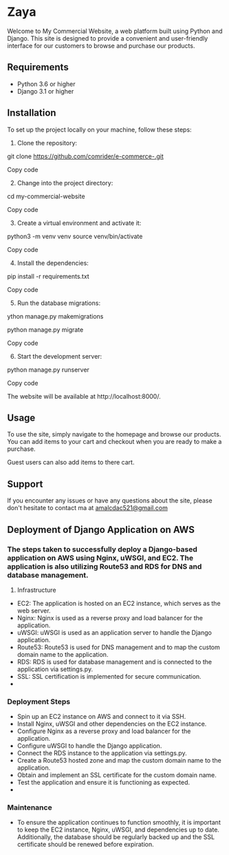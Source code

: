 # Zaya 

Welcome to My Commercial Website, a web platform built using Python and Django. This site is designed to provide a convenient and user-friendly interface for our customers to browse and purchase our products.

## Requirements

- Python 3.6 or higher
- Django 3.1 or higher

## Installation

To set up the project locally on your machine, follow these steps:

1. Clone the repository:

git clone https://github.com/comrider/e-commerce-.git

Copy code

2. Change into the project directory:

cd my-commercial-website

Copy code

3. Create a virtual environment and activate it:

python3 -m venv venv
source venv/bin/activate

Copy code

4. Install the dependencies:

pip install -r requirements.txt

Copy code

5. Run the database migrations:

ython manage.py makemigrations

python manage.py migrate

Copy code

6. Start the development server:

python manage.py runserver

Copy code

The website will be available at http://localhost:8000/.

## Usage

To use the site, simply navigate to the homepage and browse our products. You can add items to your cart and checkout when you are ready to make a purchase.

Guest users can also add items to there cart.

## Support

If you encounter any issues or have any questions about the site, please don't hesitate to contact ma at amalcdac521@gmail.com 


## Deployment of Django Application on AWS

### The steps taken to successfully deploy a Django-based application on AWS using Nginx, uWSGI, and EC2. The application is also utilizing Route53 and RDS for DNS and database management.

1. Infrastructure

- EC2: The application is hosted on an EC2 instance, which serves as the web server.
- Nginx: Nginx is used as a reverse proxy and load balancer for the application.
- uWSGI: uWSGI is used as an application server to handle the Django application.
- Route53: Route53 is used for DNS management and to map the custom domain name to the application.
- RDS: RDS is used for database management and is connected to the application via settings.py.
- SSL: SSL certification is implemented for secure communication.
- 
### Deployment Steps

- Spin up an EC2 instance on AWS and connect to it via SSH.
- Install Nginx, uWSGI and other dependencies on the EC2 instance.
- Configure Nginx as a reverse proxy and load balancer for the application.
- Configure uWSGI to handle the Django application.
- Connect the RDS instance to the application via settings.py.
- Create a Route53 hosted zone and map the custom domain name to the application.
- Obtain and implement an SSL certificate for the custom domain name.
- Test the application and ensure it is functioning as expected.
- 
### Maintenance

- To ensure the application continues to function smoothly, it is important to keep the EC2 instance, Nginx, uWSGI, and dependencies up to date. Additionally, the database should be regularly backed up and the SSL certificate should be renewed before expiration.

